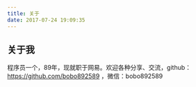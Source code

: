 ```yaml
---
title: 关于
date: 2017-07-24 19:09:35
---
```

## 关于我
程序员一个，89年，现就职于网易。欢迎各种分享、交流，github：https://github.com/bobo892589 ，微信：bobo892589
